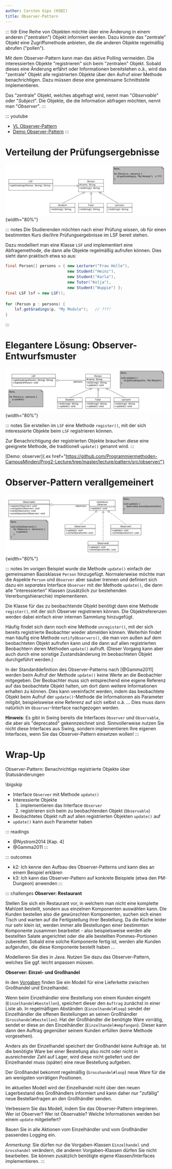 ```yaml
---
author: Carsten Gips (HSBI)
title: Observer-Pattern
---
```


::: tldr
Eine Reihe von Objekten möchte über eine Änderung in einem anderen ("zentralen") Objekt informiert werden. Dazu könnte
das "zentrale" Objekt eine Zugriffsmethode anbieten, die die anderen Objekte regelmäßig abrufen ("pollen").

Mit dem Observer-Pattern kann man das aktive Polling vermeiden. Die interessierten Objekte "registrieren" sich beim
"zentralen" Objekt. Sobald dieses eine Änderung erfährt oder Informationen bereitstehen o.ä., wird das "zentrale" Objekt
alle registrierten Objekte über den Aufruf einer Methode benachrichtigen. Dazu müssen diese eine gemeinsame
Schnittstelle implementieren.

Das "zentrale" Objekt, welches abgefragt wird, nennt man "*Observable*" oder "*Subject*". Die Objekte, die die
Information abfragen möchten, nennt man "*Observer*".
:::

::: youtube
-   [VL Observer-Pattern](https://youtu.be/833lHcoxeog)
-   [Demo Observer-Pattern](https://youtu.be/0mgB8RfcNuM)
:::

# Verteilung der Prüfungsergebnisse

![](images/lsf.png){width="80%"}

::: notes
Die Studierenden möchten nach einer Prüfung wissen, ob für einen bestimmten Kurs die/ihre Prüfungsergebnisse im LSF
bereit stehen.

Dazu modelliert man eine Klasse `LSF` und implementiert eine Abfragemethode, die dann alle Objekte regelmäßig aufrufen
können. Dies sieht dann praktisch etwa so aus:

``` java
final Person[] persons = { new Lecturer("Frau Holle"),
                           new Student("Heinz"),
                           new Student("Karla"),
                           new Tutor("Kolja"),
                           new Student("Wuppie") };
final LSF lsf = new LSF();

for (Person p : persons) {
    lsf.getGradings(p, "My Module");   // ???!
}
```
:::

# Elegantere Lösung: Observer-Entwurfsmuster

![](images/observerexample.png){width="80%"}

::: notes
Sie erstellen im `LSF` eine Methode `register()`, mit der sich interessierte Objekte beim `LSF` registrieren können.

Zur Benachrichtigung der registrierten Objekte brauchen diese eine geeignete Methode, die traditionell `update()`
genannt wird.
:::

[Demo: observer]{.ex
href="https://github.com/Programmiermethoden-CampusMinden/Prog2-Lecture/tree/master/lecture/pattern/src/observer/"}

# Observer-Pattern verallgemeinert

![](images/observer.png){width="80%"}

::: notes
Im vorigen Beispiel wurde die Methode `update()` einfach der gemeinsamen Basisklasse `Person` hinzugefügt. Normalerweise
möchte man die Aspekte `Person` und `Observer` aber sauber trennen und definiert sich dazu ein *separates* Interface
`Observer` mit der Methode `update()`, die dann alle "interessierten" Klassen (zusätzlich zur bestehenden
Vererbungshierarchie) implementieren.

Die Klasse für das zu beobachtende Objekt benötigt dann eine Methode `register()`, mit der sich Observer registrieren
können. Die Objektreferenzen werden dabei einfach einer internen Sammlung hinzugefügt.

Häufig findet sich dann noch eine Methode `unregister()`, mit der sich bereits registrierte Beobachter wieder abmelden
können. Weiterhin findet man häufig eine Methode `notifyObservers()`, die man von außen auf dem beobachteten Objekt
aufrufen kann und die dann auf allen registrierten Beobachtern deren Methoden `update()` aufruft. (Dieser Vorgang kann
aber auch durch eine sonstige Zustandsänderung im beobachteten Objekt durchgeführt werden.)

In der Standarddefinition des Observer-Patterns nach [@Gamma2011] werden beim Aufruf der Methode `update()` keine Werte
an die Beobachter mitgegeben. Der Beobachter muss sich entsprechend eine eigene Referenz auf das beobachtete Objekt
halten, um dort dann weitere Informationen erhalten zu können. Dies kann vereinfacht werden, indem das beobachtete
Objekt beim Aufruf der `update()`-Methode die Informationen als Parameter mitgibt, beispielsweise eine Referenz auf sich
selbst o.ä. ... Dies muss dann natürlich im `Observer`-Interface nachgezogen werden.

**Hinweis**: Es gibt in Swing bereits die Interfaces `Observer` und `Observable`, die aber als "deprecated"
gekennzeichnet sind. Sinnvollerweise nutzen Sie nicht diese Interfaces aus Swing, sondern implementieren Ihre eigenen
Interfaces, wenn Sie das Observer-Pattern einsetzen wollen!
:::

# Wrap-Up

Observer-Pattern: Benachrichtige registrierte Objekte über Statusänderungen

\bigskip

-   Interface `Observer` mit Methode `update()`
-   Interessierte Objekte
    1.  implementieren das Interface `Observer`
    2.  registrieren sich beim zu beobachtenden Objekt (`Observable`)
-   Beobachtetes Objekt ruft auf allen registrierten Objekten `update()` auf
-   `update()` kann auch Parameter haben

::: readings
-   @Nystrom2014 [Kap. 4]
-   @Gamma2011
:::

::: outcomes
-   k2: Ich kenne den Aufbau des Observer-Patterns und kann dies an einem Beispiel erklären
-   k3: Ich kann das Observer-Pattern auf konkrete Beispiele (etwa den PM-Dungeon) anwenden
:::

::: challenges
**Observer: Restaurant**

Stellen Sie sich ein Restaurant vor, in welchem man nicht eine komplette Mahlzeit bestellt, sondern aus einzelnen
Komponenten auswählen kann. Die Kunden bestellen also die gewünschten Komponenten, suchen sich einen Tisch und warten
auf die Fertigstellung ihrer Bestellung. Da die Küche leider nur sehr klein ist, werden immer alle Bestellungen einer
bestimmten Komponente zusammen bearbeitet - also beispielsweise werden alle bestellten Salate angerichtet oder die alle
bestellten Pommes-Portionen zubereitet. Sobald eine solche Komponente fertig ist, werden alle Kunden aufgerufen, die
diese Komponente bestellt haben ...

Modellieren Sie dies in Java. Nutzen Sie dazu das Observer-Pattern, welches Sie ggf. leicht anpassen müssen.

<!--
-   Typ für Komponenten (Enum reicht)
-   Kunden als Observer (`update`-Methode)
-   Restaurant als Observable (`register`-Methode)
-   Kunden registrieren sich, aber jeweils für eine bestimmte Komponente
    (die Registrierung passiert also mehrfach pro Kunde, aber nur einmal pro Komponente):
    -   (a) Je Komponente eine eigene `registerXYZ()`-Methode im Restaurant
    -   (b) Eine gemeinsame `register()`-Methode, die zusätzlich eine Komponente mit aufnimmt
-   Das `update()` im Kunden ist dann analog mit Parameter (Komponente) oder es gibt pro
    Komponente eine eigene `update`-Methode
-->

**Observer: Einzel- und Großhandel**

In den
[Vorgaben](https://github.com/Programmiermethoden-CampusMinden/Prog2-Lecture/tree/master/lecture/pattern/src/challenges/observer)
finden Sie ein Modell für eine Lieferkette zwischen Großhandel und Einzelhandel.

Wenn beim Einzelhändler eine Bestellung von einem Kunden eingeht (`Einzelhandel#bestellen`), speichert dieser den
`Auftrag` zunächst in einer Liste ab. In regelmäßigen Abständen (`Einzelhandel#loop`) sendet der Einzelhändler die
offenen Bestellungen an seinen Großhändler (`Grosshandel#bestellen`). Hat der Großhändler die benötigte Ware vorrätig,
sendet er diese an den Einzelhändler (`Einzelhandel#empfangen`). Dieser kann dann den Auftrag gegenüber seinem Kunden
erfüllen (keine Methode vorgesehen).

Anders als der Einzelhandel speichert der Großhandel keine Aufträge ab. Ist die benötigte Ware bei einer Bestellung also
nicht oder nicht in ausreichender Zahl auf Lager, wird diese nicht geliefert und der Einzelhandel muss (später) eine
neue Bestellung aufgeben.

Der Großhandel bekommt regelmäßig (`Grosshandel#loop`) neue Ware für die am wenigsten vorrätigen Positionen.

Im aktuellen Modell wird der Einzelhandel nicht über den neuen Lagerbestand des Großhändlers informiert und kann daher
nur "zufällig" neue Bestellanfragen an den Großhändler senden.

Verbessern Sie das Modell, indem Sie das Observer-Pattern integrieren. Wer ist Observer? Wer ist Observable? Welche
Informationen werden bei einem `update` mitgeliefert?

Bauen Sie in alle Aktionen vom Einzelhändler und vom Großhändler passendes Logging ein.

*Anmerkung*: Sie dürfen nur die Vorgaben-Klassen `Einzelhandel` und `Grosshandel` verändern, die anderen
Vorgaben-Klassen dürfen Sie nicht bearbeiten. Sie können zusätzlich benötigte eigene Klassen/Interfaces implementieren.
:::
